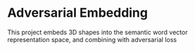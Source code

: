 # Adversarial Embedding

This project embeds 3D shapes into the semantic word vector representation space, and combining with adversarial loss

